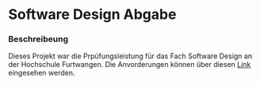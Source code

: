 # Software Design Abgabe
### Beschreibeung
Dieses Projekt war die Prpüfungsleistung für das Fach Software Design an der Hochschule Furtwangen. Die Anvorderungen können über diesen [Link]() eingesehen werden. 
